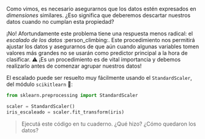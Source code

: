 Como vimos, es necesario asegurarnos que los datos estén expresados en _dimensiones_ similares. ¿Eso significa que deberemos descartar nuestros datos cuando no cumplan esta propiedad?

¡No! Afortundamente este problema tiene una respuesta menos radical: el _escalado de los datos_ :person_climbing:. Este procedimiento nos permitirá ajustar los datos y asegurarnos de que aún cuando algunas variables tomen valores más grandes no se usarán como predictor principal a la hora de clasificar. :warning: ¡Es un procedimiento es de vital importancia y debemos realizarlo antes de comenzar agrupar nuestros datos!

El escalado puede ser resuelto muy fácilmente usando el `StandardScaler`, del módulo `scikitlearn` :tada::

```python
from sklearn.preprocessing import StandardScaler

scaler = StandardScaler()
iris_escaleado = scaler.fit_transform(iris)
```

> Ejecutá este código en tu cuaderno. ¿Qué hizo? ¿Cómo quedaron los datos?

